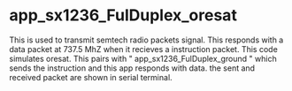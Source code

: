 # app_sx1236_FulDuplex_oresat

This is used to transmit semtech radio packets signal.
This responds with a data packet at 737.5 MhZ when it recieves a instruction packet. This code simulates oresat. This pairs with " app_sx1236_FulDuplex_ground " which sends the instruction and this app responds with data. the sent and received packet are shown in serial terminal.

